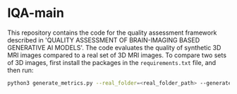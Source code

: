 # IQA-main
 
This repository contains the code for the quality assessment framework described in 'QUALITY ASSESSMENT OF BRAIN-IMAGING BASED GENERATIVE AI MODELS'. The code evaluates the quality of synthetic 3D MRI images compared to a real set of 3D MRI images. To compare two sets of 3D images, first install the packages in the `requirements.txt` file, and then run:

```bash
python3 generate_metrics.py --real_folder=<real_folder_path> --generated_folder=<generated_folder_path> --batch_size=1
